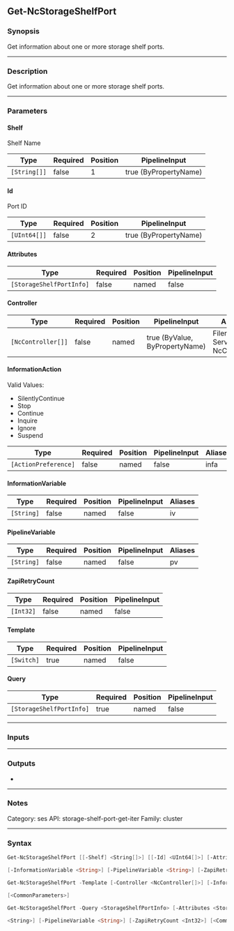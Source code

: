 Get-NcStorageShelfPort
----------------------

### Synopsis
Get information about one or more storage shelf ports.

---

### Description

Get information about one or more storage shelf ports.

---

### Parameters
#### **Shelf**
Shelf Name

|Type        |Required|Position|PipelineInput        |
|------------|--------|--------|---------------------|
|`[String[]]`|false   |1       |true (ByPropertyName)|

#### **Id**
Port ID

|Type        |Required|Position|PipelineInput        |
|------------|--------|--------|---------------------|
|`[UInt64[]]`|false   |2       |true (ByPropertyName)|

#### **Attributes**

|Type                    |Required|Position|PipelineInput|
|------------------------|--------|--------|-------------|
|`[StorageShelfPortInfo]`|false   |named   |false        |

#### **Controller**

|Type              |Required|Position|PipelineInput                 |Aliases                          |
|------------------|--------|--------|------------------------------|---------------------------------|
|`[NcController[]]`|false   |named   |true (ByValue, ByPropertyName)|Filer<br/>Server<br/>NcController|

#### **InformationAction**

Valid Values:

* SilentlyContinue
* Stop
* Continue
* Inquire
* Ignore
* Suspend

|Type                |Required|Position|PipelineInput|Aliases|
|--------------------|--------|--------|-------------|-------|
|`[ActionPreference]`|false   |named   |false        |infa   |

#### **InformationVariable**

|Type      |Required|Position|PipelineInput|Aliases|
|----------|--------|--------|-------------|-------|
|`[String]`|false   |named   |false        |iv     |

#### **PipelineVariable**

|Type      |Required|Position|PipelineInput|Aliases|
|----------|--------|--------|-------------|-------|
|`[String]`|false   |named   |false        |pv     |

#### **ZapiRetryCount**

|Type     |Required|Position|PipelineInput|
|---------|--------|--------|-------------|
|`[Int32]`|false   |named   |false        |

#### **Template**

|Type      |Required|Position|PipelineInput|
|----------|--------|--------|-------------|
|`[Switch]`|true    |named   |false        |

#### **Query**

|Type                    |Required|Position|PipelineInput|
|------------------------|--------|--------|-------------|
|`[StorageShelfPortInfo]`|true    |named   |false        |

---

### Inputs

---

### Outputs
* 

---

### Notes
Category: ses
API: storage-shelf-port-get-iter
Family: cluster

---

### Syntax
```PowerShell
Get-NcStorageShelfPort [[-Shelf] <String[]>] [[-Id] <UInt64[]>] [-Attributes <StorageShelfPortInfo>] [-Controller <NcController[]>] [-InformationAction <ActionPreference>] 
```
```PowerShell
[-InformationVariable <String>] [-PipelineVariable <String>] [-ZapiRetryCount <Int32>] [<CommonParameters>]
```
```PowerShell
Get-NcStorageShelfPort -Template [-Controller <NcController[]>] [-InformationAction <ActionPreference>] [-InformationVariable <String>] [-PipelineVariable <String>] [-ZapiRetryCount <Int32>] 
```
```PowerShell
[<CommonParameters>]
```
```PowerShell
Get-NcStorageShelfPort -Query <StorageShelfPortInfo> [-Attributes <StorageShelfPortInfo>] [-Controller <NcController[]>] [-InformationAction <ActionPreference>] [-InformationVariable 
```
```PowerShell
<String>] [-PipelineVariable <String>] [-ZapiRetryCount <Int32>] [<CommonParameters>]
```
